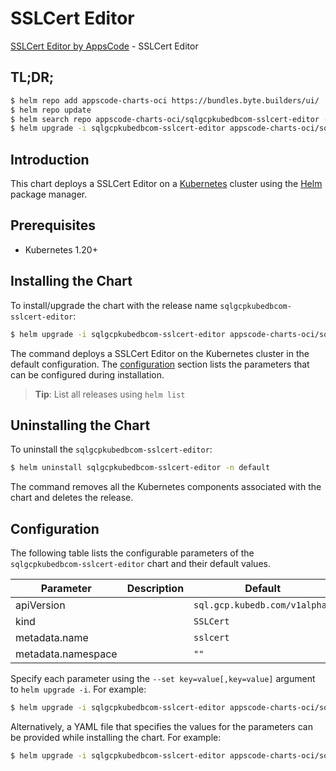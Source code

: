 # SSLCert Editor

[SSLCert Editor by AppsCode](https://appscode.com) - SSLCert Editor

## TL;DR;

```bash
$ helm repo add appscode-charts-oci https://bundles.byte.builders/ui/
$ helm repo update
$ helm search repo appscode-charts-oci/sqlgcpkubedbcom-sslcert-editor --version=v0.14.0
$ helm upgrade -i sqlgcpkubedbcom-sslcert-editor appscode-charts-oci/sqlgcpkubedbcom-sslcert-editor -n default --create-namespace --version=v0.14.0
```

## Introduction

This chart deploys a SSLCert Editor on a [Kubernetes](http://kubernetes.io) cluster using the [Helm](https://helm.sh) package manager.

## Prerequisites

- Kubernetes 1.20+

## Installing the Chart

To install/upgrade the chart with the release name `sqlgcpkubedbcom-sslcert-editor`:

```bash
$ helm upgrade -i sqlgcpkubedbcom-sslcert-editor appscode-charts-oci/sqlgcpkubedbcom-sslcert-editor -n default --create-namespace --version=v0.14.0
```

The command deploys a SSLCert Editor on the Kubernetes cluster in the default configuration. The [configuration](#configuration) section lists the parameters that can be configured during installation.

> **Tip**: List all releases using `helm list`

## Uninstalling the Chart

To uninstall the `sqlgcpkubedbcom-sslcert-editor`:

```bash
$ helm uninstall sqlgcpkubedbcom-sslcert-editor -n default
```

The command removes all the Kubernetes components associated with the chart and deletes the release.

## Configuration

The following table lists the configurable parameters of the `sqlgcpkubedbcom-sslcert-editor` chart and their default values.

|     Parameter      | Description |                 Default                  |
|--------------------|-------------|------------------------------------------|
| apiVersion         |             | <code>sql.gcp.kubedb.com/v1alpha1</code> |
| kind               |             | <code>SSLCert</code>                     |
| metadata.name      |             | <code>sslcert</code>                     |
| metadata.namespace |             | <code>""</code>                          |


Specify each parameter using the `--set key=value[,key=value]` argument to `helm upgrade -i`. For example:

```bash
$ helm upgrade -i sqlgcpkubedbcom-sslcert-editor appscode-charts-oci/sqlgcpkubedbcom-sslcert-editor -n default --create-namespace --version=v0.14.0 --set apiVersion=sql.gcp.kubedb.com/v1alpha1
```

Alternatively, a YAML file that specifies the values for the parameters can be provided while
installing the chart. For example:

```bash
$ helm upgrade -i sqlgcpkubedbcom-sslcert-editor appscode-charts-oci/sqlgcpkubedbcom-sslcert-editor -n default --create-namespace --version=v0.14.0 --values values.yaml
```
